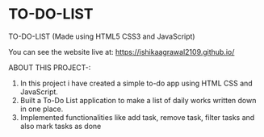 # TO-DO-LIST

TO-DO-LIST (Made using HTML5 CSS3 and JavaScript)

You can see the website live at: https://ishikaagrawal2109.github.io/

ABOUT THIS PROJECT-:

  1. In this project i have created a simple to-do app using HTML CSS and JavaScript.
  2. Built a To-Do List application to make a list of daily works written down in one place.
  3. Implemented functionalities like add task, remove task, filter tasks and also mark tasks as done
